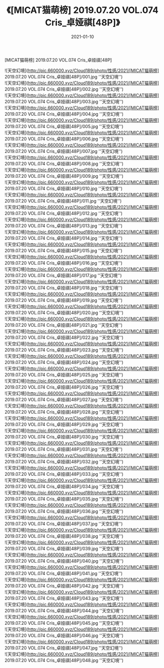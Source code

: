 ﻿---
layout: post
title:  《[MICAT猫萌榜] 2019.07.20 VOL.074 Cris_卓娅祺[48P]》
date:   2021-01-10
img: http://pic.660000.xyz/Cloud189/photo/性感/2021/[MICAT猫萌榜] 2019.07.20 VOL.074 Cris_卓娅祺[48P]/000.jpg
categories: [美女, 性感, 泳衣]
---

[MICAT猫萌榜] 2019.07.20 VOL.074 Cris_卓娅祺[48P]



![天空幻境](http://pic.660000.xyz/Cloud189/photo/性感/2021/[MICAT猫萌榜] 2019.07.20 VOL.074 Cris_卓娅祺[48P]/001.jpg ''天空幻境'') <br>
![天空幻境](http://pic.660000.xyz/Cloud189/photo/性感/2021/[MICAT猫萌榜] 2019.07.20 VOL.074 Cris_卓娅祺[48P]/002.jpg ''天空幻境'') <br>
![天空幻境](http://pic.660000.xyz/Cloud189/photo/性感/2021/[MICAT猫萌榜] 2019.07.20 VOL.074 Cris_卓娅祺[48P]/003.jpg ''天空幻境'') <br>
![天空幻境](http://pic.660000.xyz/Cloud189/photo/性感/2021/[MICAT猫萌榜] 2019.07.20 VOL.074 Cris_卓娅祺[48P]/004.jpg ''天空幻境'') <br>
![天空幻境](http://pic.660000.xyz/Cloud189/photo/性感/2021/[MICAT猫萌榜] 2019.07.20 VOL.074 Cris_卓娅祺[48P]/005.jpg ''天空幻境'') <br>
![天空幻境](http://pic.660000.xyz/Cloud189/photo/性感/2021/[MICAT猫萌榜] 2019.07.20 VOL.074 Cris_卓娅祺[48P]/006.jpg ''天空幻境'') <br>
![天空幻境](http://pic.660000.xyz/Cloud189/photo/性感/2021/[MICAT猫萌榜] 2019.07.20 VOL.074 Cris_卓娅祺[48P]/007.jpg ''天空幻境'') <br>
![天空幻境](http://pic.660000.xyz/Cloud189/photo/性感/2021/[MICAT猫萌榜] 2019.07.20 VOL.074 Cris_卓娅祺[48P]/008.jpg ''天空幻境'') <br>
![天空幻境](http://pic.660000.xyz/Cloud189/photo/性感/2021/[MICAT猫萌榜] 2019.07.20 VOL.074 Cris_卓娅祺[48P]/009.jpg ''天空幻境'') <br>
![天空幻境](http://pic.660000.xyz/Cloud189/photo/性感/2021/[MICAT猫萌榜] 2019.07.20 VOL.074 Cris_卓娅祺[48P]/010.jpg ''天空幻境'') <br>
![天空幻境](http://pic.660000.xyz/Cloud189/photo/性感/2021/[MICAT猫萌榜] 2019.07.20 VOL.074 Cris_卓娅祺[48P]/011.jpg ''天空幻境'') <br>
![天空幻境](http://pic.660000.xyz/Cloud189/photo/性感/2021/[MICAT猫萌榜] 2019.07.20 VOL.074 Cris_卓娅祺[48P]/012.jpg ''天空幻境'') <br>
![天空幻境](http://pic.660000.xyz/Cloud189/photo/性感/2021/[MICAT猫萌榜] 2019.07.20 VOL.074 Cris_卓娅祺[48P]/013.jpg ''天空幻境'') <br>
![天空幻境](http://pic.660000.xyz/Cloud189/photo/性感/2021/[MICAT猫萌榜] 2019.07.20 VOL.074 Cris_卓娅祺[48P]/014.jpg ''天空幻境'') <br>
![天空幻境](http://pic.660000.xyz/Cloud189/photo/性感/2021/[MICAT猫萌榜] 2019.07.20 VOL.074 Cris_卓娅祺[48P]/015.jpg ''天空幻境'') <br>
![天空幻境](http://pic.660000.xyz/Cloud189/photo/性感/2021/[MICAT猫萌榜] 2019.07.20 VOL.074 Cris_卓娅祺[48P]/016.jpg ''天空幻境'') <br>
![天空幻境](http://pic.660000.xyz/Cloud189/photo/性感/2021/[MICAT猫萌榜] 2019.07.20 VOL.074 Cris_卓娅祺[48P]/017.jpg ''天空幻境'') <br>
![天空幻境](http://pic.660000.xyz/Cloud189/photo/性感/2021/[MICAT猫萌榜] 2019.07.20 VOL.074 Cris_卓娅祺[48P]/018.jpg ''天空幻境'') <br>
![天空幻境](http://pic.660000.xyz/Cloud189/photo/性感/2021/[MICAT猫萌榜] 2019.07.20 VOL.074 Cris_卓娅祺[48P]/019.jpg ''天空幻境'') <br>
![天空幻境](http://pic.660000.xyz/Cloud189/photo/性感/2021/[MICAT猫萌榜] 2019.07.20 VOL.074 Cris_卓娅祺[48P]/020.jpg ''天空幻境'') <br>
![天空幻境](http://pic.660000.xyz/Cloud189/photo/性感/2021/[MICAT猫萌榜] 2019.07.20 VOL.074 Cris_卓娅祺[48P]/021.jpg ''天空幻境'') <br>
![天空幻境](http://pic.660000.xyz/Cloud189/photo/性感/2021/[MICAT猫萌榜] 2019.07.20 VOL.074 Cris_卓娅祺[48P]/022.jpg ''天空幻境'') <br>
![天空幻境](http://pic.660000.xyz/Cloud189/photo/性感/2021/[MICAT猫萌榜] 2019.07.20 VOL.074 Cris_卓娅祺[48P]/023.jpg ''天空幻境'') <br>
![天空幻境](http://pic.660000.xyz/Cloud189/photo/性感/2021/[MICAT猫萌榜] 2019.07.20 VOL.074 Cris_卓娅祺[48P]/024.jpg ''天空幻境'') <br>
![天空幻境](http://pic.660000.xyz/Cloud189/photo/性感/2021/[MICAT猫萌榜] 2019.07.20 VOL.074 Cris_卓娅祺[48P]/025.jpg ''天空幻境'') <br>
![天空幻境](http://pic.660000.xyz/Cloud189/photo/性感/2021/[MICAT猫萌榜] 2019.07.20 VOL.074 Cris_卓娅祺[48P]/026.jpg ''天空幻境'') <br>
![天空幻境](http://pic.660000.xyz/Cloud189/photo/性感/2021/[MICAT猫萌榜] 2019.07.20 VOL.074 Cris_卓娅祺[48P]/027.jpg ''天空幻境'') <br>
![天空幻境](http://pic.660000.xyz/Cloud189/photo/性感/2021/[MICAT猫萌榜] 2019.07.20 VOL.074 Cris_卓娅祺[48P]/028.jpg ''天空幻境'') <br>
![天空幻境](http://pic.660000.xyz/Cloud189/photo/性感/2021/[MICAT猫萌榜] 2019.07.20 VOL.074 Cris_卓娅祺[48P]/029.jpg ''天空幻境'') <br>
![天空幻境](http://pic.660000.xyz/Cloud189/photo/性感/2021/[MICAT猫萌榜] 2019.07.20 VOL.074 Cris_卓娅祺[48P]/030.jpg ''天空幻境'') <br>
![天空幻境](http://pic.660000.xyz/Cloud189/photo/性感/2021/[MICAT猫萌榜] 2019.07.20 VOL.074 Cris_卓娅祺[48P]/031.jpg ''天空幻境'') <br>
![天空幻境](http://pic.660000.xyz/Cloud189/photo/性感/2021/[MICAT猫萌榜] 2019.07.20 VOL.074 Cris_卓娅祺[48P]/032.jpg ''天空幻境'') <br>
![天空幻境](http://pic.660000.xyz/Cloud189/photo/性感/2021/[MICAT猫萌榜] 2019.07.20 VOL.074 Cris_卓娅祺[48P]/033.jpg ''天空幻境'') <br>
![天空幻境](http://pic.660000.xyz/Cloud189/photo/性感/2021/[MICAT猫萌榜] 2019.07.20 VOL.074 Cris_卓娅祺[48P]/034.jpg ''天空幻境'') <br>
![天空幻境](http://pic.660000.xyz/Cloud189/photo/性感/2021/[MICAT猫萌榜] 2019.07.20 VOL.074 Cris_卓娅祺[48P]/035.jpg ''天空幻境'') <br>
![天空幻境](http://pic.660000.xyz/Cloud189/photo/性感/2021/[MICAT猫萌榜] 2019.07.20 VOL.074 Cris_卓娅祺[48P]/036.jpg ''天空幻境'') <br>
![天空幻境](http://pic.660000.xyz/Cloud189/photo/性感/2021/[MICAT猫萌榜] 2019.07.20 VOL.074 Cris_卓娅祺[48P]/037.jpg ''天空幻境'') <br>
![天空幻境](http://pic.660000.xyz/Cloud189/photo/性感/2021/[MICAT猫萌榜] 2019.07.20 VOL.074 Cris_卓娅祺[48P]/038.jpg ''天空幻境'') <br>
![天空幻境](http://pic.660000.xyz/Cloud189/photo/性感/2021/[MICAT猫萌榜] 2019.07.20 VOL.074 Cris_卓娅祺[48P]/039.jpg ''天空幻境'') <br>
![天空幻境](http://pic.660000.xyz/Cloud189/photo/性感/2021/[MICAT猫萌榜] 2019.07.20 VOL.074 Cris_卓娅祺[48P]/040.jpg ''天空幻境'') <br>
![天空幻境](http://pic.660000.xyz/Cloud189/photo/性感/2021/[MICAT猫萌榜] 2019.07.20 VOL.074 Cris_卓娅祺[48P]/041.jpg ''天空幻境'') <br>
![天空幻境](http://pic.660000.xyz/Cloud189/photo/性感/2021/[MICAT猫萌榜] 2019.07.20 VOL.074 Cris_卓娅祺[48P]/042.jpg ''天空幻境'') <br>
![天空幻境](http://pic.660000.xyz/Cloud189/photo/性感/2021/[MICAT猫萌榜] 2019.07.20 VOL.074 Cris_卓娅祺[48P]/043.jpg ''天空幻境'') <br>
![天空幻境](http://pic.660000.xyz/Cloud189/photo/性感/2021/[MICAT猫萌榜] 2019.07.20 VOL.074 Cris_卓娅祺[48P]/044.jpg ''天空幻境'') <br>
![天空幻境](http://pic.660000.xyz/Cloud189/photo/性感/2021/[MICAT猫萌榜] 2019.07.20 VOL.074 Cris_卓娅祺[48P]/045.jpg ''天空幻境'') <br>
![天空幻境](http://pic.660000.xyz/Cloud189/photo/性感/2021/[MICAT猫萌榜] 2019.07.20 VOL.074 Cris_卓娅祺[48P]/046.jpg ''天空幻境'') <br>
![天空幻境](http://pic.660000.xyz/Cloud189/photo/性感/2021/[MICAT猫萌榜] 2019.07.20 VOL.074 Cris_卓娅祺[48P]/047.jpg ''天空幻境'') <br>
![天空幻境](http://pic.660000.xyz/Cloud189/photo/性感/2021/[MICAT猫萌榜] 2019.07.20 VOL.074 Cris_卓娅祺[48P]/048.jpg ''天空幻境'') <br>